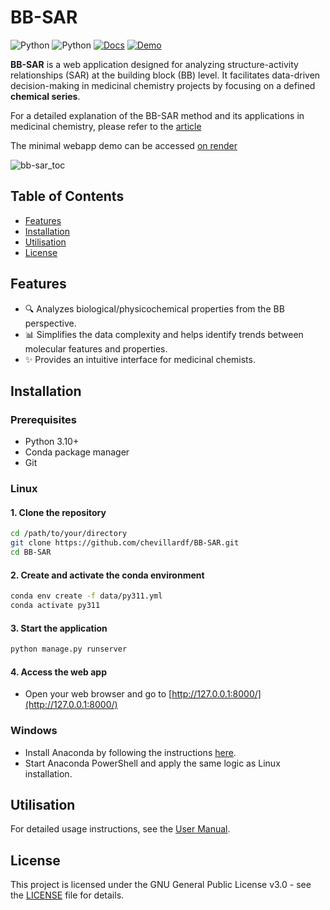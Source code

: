 # BB-SAR
![Python](https://img.shields.io/badge/Python-3.10-blue)
![Python](https://img.shields.io/badge/License-GNU_GPL_v3.0-red)
[![Docs](https://img.shields.io/badge/docs-User%20Manual-brightgreen)](MANUAL.md)
[![Demo](https://img.shields.io/badge/demo-online-brightgreen)](https://bb-sar.onrender.com/)


**BB-SAR** is a web application designed for analyzing structure-activity relationships (SAR) at the building block (BB) level. It facilitates data-driven decision-making in medicinal chemistry projects by focusing on a defined **chemical series**.

For a detailed explanation of the BB-SAR method and its applications in medicinal chemistry, please refer to the [article](https://pubs.acs.org/doi/10.1021/acs.jcim.4c02121)

The minimal webapp demo can be accessed [on render](https://bb-sar.onrender.com)

![bb-sar_toc](https://github.com/user-attachments/assets/5ea529d9-af3b-4741-89b9-56e804bad3a7)

## Table of Contents

- [Features](#features)
- [Installation](#installation)
- [Utilisation](#utilisation)
- [License](#license)
  
## Features
- :mag: Analyzes biological/physicochemical properties from the BB perspective.
- :bar_chart: Simplifies the data complexity and helps identify trends between molecular features and properties.
- :sparkles: Provides an intuitive interface for medicinal chemists.

## Installation

### Prerequisites
- Python 3.10+
- Conda package manager
- Git

### Linux

#### 1. Clone the repository
```bash
cd /path/to/your/directory
git clone https://github.com/chevillardf/BB-SAR.git
cd BB-SAR
```

#### 2. Create and activate the conda environment
```bash
conda env create -f data/py311.yml
conda activate py311
```

#### 3. Start the application
```bash
python manage.py runserver
```

#### 4. Access the web app
- Open your web browser and go to [http://127.0.0.1:8000/](http://127.0.0.1:8000/)

### Windows
- Install Anaconda by following the instructions [here](https://docs.anaconda.com/anaconda/install/windows/).
- Start Anaconda PowerShell and apply the same logic as Linux installation.

## Utilisation
For detailed usage instructions, see the [User Manual](./MANUAL.md). 

## License
This project is licensed under the GNU General Public License v3.0 - see the [LICENSE](./LICENSE) file for details.